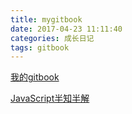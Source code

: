 ```yaml
---
title: mygitbook
date: 2017-04-23 11:11:40
categories: 成长日记
tags: gitbook
---
```

[我的gitbook](https://callmejay.gitbooks.io/grow-up/content/)

[JavaScript半知半解](http://www.kancloud.cn/dennis/tgjavascript/241800)